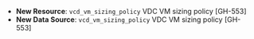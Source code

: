* **New Resource**: `vcd_vm_sizing_policy` VDC VM sizing policy [GH-553]
* **New Data Source**: `vcd_vm_sizing_policy` VDC VM sizing policy [GH-553]
